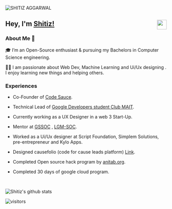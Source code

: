 ![SHITIZ AGGARWAL](https://user-images.githubusercontent.com/53532851/105373186-69e71380-5c2c-11eb-9760-8e6ebb3d74c0.gif)

## Hey, I'm [Shitiz!](https://shitiz-aggarwal.netlify.app/)  <a href="https://www.linkedin.com/in/shitiz-aggarwal-920b411a6/"> <img align="right" width="30px" src="https://cdn.jsdelivr.net/npm/simple-icons@v3/icons/linkedin.svg"  />
</a>

### About Me 🚀
🎓 I’m an Open-Source enthusiast & pursuing my Bachelors in Computer Science engineering. </br>

👨‍💻  I am passionate about Web Dev, Machine Learning and Ui/Ux designing . I enjoy learning new things and helping others. </br>

### Experiences 
- Co-Founder of [Code Sauce](https://github.com/Code-Sauce-Official).

- Technical Lead of [Google Developers student Club MAIT](https://gdscmait.co/#/).

- Currently working as a UX Designer in a web 3 Start-Up.

- Mentor at [GSSOC](https://gssoc.girlscript.tech/) , [LGM-SOC](https://letsgrowmore.in/soc/).

- Worked as a Ui/Ux designer at Script Foundation, Simplem Solutions, pre-entrepreneur and Kylo Apps.

- Designed causefolio (code for cause leads platform) [Link](https://github.com/codeforcauseorg/causefolio).

- Completed Open source hack program by [anitab.org](https://anitab-org.github.io/events/open-source-hack/).

- Completed 30 days of google cloud program.
<br />

![Shitiz's github stats](https://github-readme-stats.vercel.app/api?username=SHITIZ-AGGARWAL&show_icons=true&theme=midnight-purple)


![visitors](https://visitor-badge.laobi.icu/badge?page_id=SHITIZ-AGGARWAL.SHITIZ-AGGARWAL)
